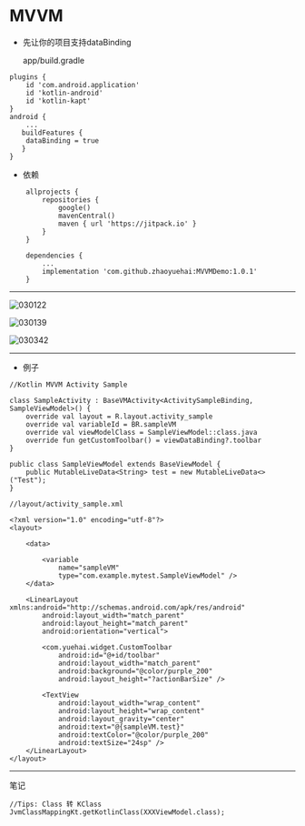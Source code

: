 # MVVM

- 先让你的项目支持dataBinding

  app/build.gradle
```
plugins {
    id 'com.android.application'
    id 'kotlin-android'
    id 'kotlin-kapt'
}
android {
    ...
   buildFeatures {
    dataBinding = true
   }
}
```
- 依赖
```
    allprojects {
        repositories {
            google()
            mavenCentral()
            maven { url 'https://jitpack.io' }
        }
    }

    dependencies {
        ...
        implementation 'com.github.zhaoyuehai:MVVMDemo:1.0.1'
    }

```

------

![030122](https://github.com/zhaoyuehai/MVVMDemo/blob/master/img/030122.png)

![030139](https://github.com/zhaoyuehai/MVVMDemo/blob/master/img/030139.png)

![030342](https://github.com/zhaoyuehai/MVVMDemo/blob/master/img/030342.png)

-------

- 例子

```
//Kotlin MVVM Activity Sample

class SampleActivity : BaseVMActivity<ActivitySampleBinding, SampleViewModel>() {
    override val layout = R.layout.activity_sample
    override val variableId = BR.sampleVM
    override val viewModelClass = SampleViewModel::class.java
    override fun getCustomToolbar() = viewDataBinding?.toolbar
}

public class SampleViewModel extends BaseViewModel {
    public MutableLiveData<String> test = new MutableLiveData<>("Test");
}
```

```
//layout/activity_sample.xml

<?xml version="1.0" encoding="utf-8"?>
<layout>

    <data>

        <variable
            name="sampleVM"
            type="com.example.mytest.SampleViewModel" />
    </data>

    <LinearLayout xmlns:android="http://schemas.android.com/apk/res/android"
        android:layout_width="match_parent"
        android:layout_height="match_parent"
        android:orientation="vertical">

        <com.yuehai.widget.CustomToolbar
            android:id="@+id/toolbar"
            android:layout_width="match_parent"
            android:background="@color/purple_200"
            android:layout_height="?actionBarSize" />

        <TextView
            android:layout_width="wrap_content"
            android:layout_height="wrap_content"
            android:layout_gravity="center"
            android:text="@{sampleVM.test}"
            android:textColor="@color/purple_200"
            android:textSize="24sp" />
    </LinearLayout>
</layout>
```
-------
  笔记
```
//Tips: Class 转 KClass
JvmClassMappingKt.getKotlinClass(XXXViewModel.class);
```